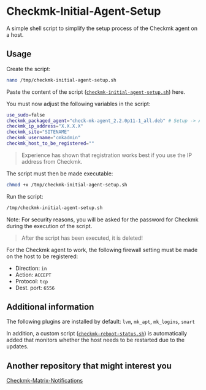 # Checkmk-Initial-Agent-Setup

A simple shell script to simplify the setup process of the Checkmk agent on a host.

## Usage

Create the script:

```bash
nano /tmp/checkmk-initial-agent-setup.sh
```

Paste the content of the script ([`checkmk-initial-agent-setup.sh`](checkmk-initial-agent-setup.sh)) here.

You must now adjust the following variables in the script:

```bash
use_sudo=false
checkmk_packaged_agent="check-mk-agent_2.2.0p11-1_all.deb" # Setup -> Agents -> Linux -> Packaged Agents
checkmk_ip_address="X.X.X.X"
checkmk_site="SITENAME"
checkmk_username="cmkadmin"
checkmk_host_to_be_registered=""
```

> Experience has shown that registration works best if you use the IP address from Checkmk.

The script must then be made executable:

```bash
chmod +x /tmp/checkmk-initial-agent-setup.sh
```

Run the script:

```bash
/tmp/checkmk-initial-agent-setup.sh
```

Note: For security reasons, you will be asked for the password for Checkmk during the execution of the script.

> After the script has been executed, it is deleted!

For the Checkmk agent to work, the following firewall setting must be made on the host to be registered:

- Direction: `in`
- Action: `ACCEPT`
- Protocol: `tcp`
- Dest. port: `6556`

## Additional information

The following plugins are installed by default: `lvm`, `mk_apt`, `mk_logins`, `smart`

In addition, a custom script ([`checkmk-reboot-status.sh`](checkmk-reboot-status.sh)) is automatically added that monitors whether the host needs to be restarted due to the updates.

## Another repository that might interest you

[Checkmk-Matrix-Notifications](https://github.com/fuchs-fabian/Checkmk-Matrix-Notifications)

